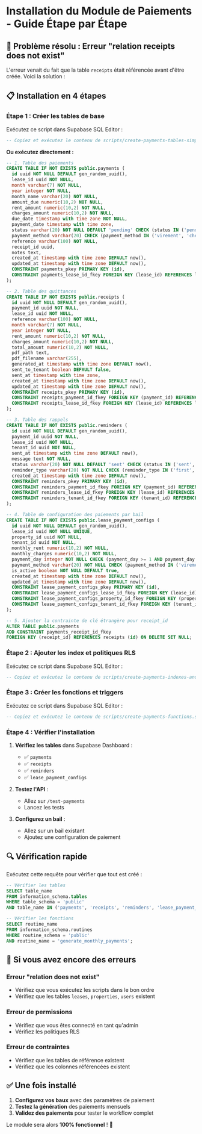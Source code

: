 # Installation du Module de Paiements - Guide Étape par Étape

## 🚨 Problème résolu : Erreur "relation receipts does not exist"

L'erreur venait du fait que la table `receipts` était référencée avant d'être créée. Voici la solution :

## 📋 Installation en 4 étapes

### **Étape 1 : Créer les tables de base**

Exécutez ce script dans Supabase SQL Editor :

```sql
-- Copiez et exécutez le contenu de scripts/create-payments-tables-simple.sql
```

**Ou exécutez directement :**

```sql
-- 1. Table des paiements
CREATE TABLE IF NOT EXISTS public.payments (
  id uuid NOT NULL DEFAULT gen_random_uuid(),
  lease_id uuid NOT NULL,
  month varchar(7) NOT NULL,
  year integer NOT NULL,
  month_name varchar(20) NOT NULL,
  amount_due numeric(10,2) NOT NULL,
  rent_amount numeric(10,2) NOT NULL,
  charges_amount numeric(10,2) NOT NULL,
  due_date timestamp with time zone NOT NULL,
  payment_date timestamp with time zone,
  status varchar(20) NOT NULL DEFAULT 'pending' CHECK (status IN ('pending', 'paid', 'overdue', 'cancelled')),
  payment_method varchar(20) CHECK (payment_method IN ('virement', 'cheque', 'especes', 'prelevement')),
  reference varchar(100) NOT NULL,
  receipt_id uuid,
  notes text,
  created_at timestamp with time zone DEFAULT now(),
  updated_at timestamp with time zone DEFAULT now(),
  CONSTRAINT payments_pkey PRIMARY KEY (id),
  CONSTRAINT payments_lease_id_fkey FOREIGN KEY (lease_id) REFERENCES leases (id) ON DELETE CASCADE
);

-- 2. Table des quittances
CREATE TABLE IF NOT EXISTS public.receipts (
  id uuid NOT NULL DEFAULT gen_random_uuid(),
  payment_id uuid NOT NULL,
  lease_id uuid NOT NULL,
  reference varchar(100) NOT NULL,
  month varchar(7) NOT NULL,
  year integer NOT NULL,
  rent_amount numeric(10,2) NOT NULL,
  charges_amount numeric(10,2) NOT NULL,
  total_amount numeric(10,2) NOT NULL,
  pdf_path text,
  pdf_filename varchar(255),
  generated_at timestamp with time zone DEFAULT now(),
  sent_to_tenant boolean DEFAULT false,
  sent_at timestamp with time zone,
  created_at timestamp with time zone DEFAULT now(),
  updated_at timestamp with time zone DEFAULT now(),
  CONSTRAINT receipts_pkey PRIMARY KEY (id),
  CONSTRAINT receipts_payment_id_fkey FOREIGN KEY (payment_id) REFERENCES payments (id) ON DELETE CASCADE,
  CONSTRAINT receipts_lease_id_fkey FOREIGN KEY (lease_id) REFERENCES leases (id) ON DELETE CASCADE
);

-- 3. Table des rappels
CREATE TABLE IF NOT EXISTS public.reminders (
  id uuid NOT NULL DEFAULT gen_random_uuid(),
  payment_id uuid NOT NULL,
  lease_id uuid NOT NULL,
  tenant_id uuid NOT NULL,
  sent_at timestamp with time zone DEFAULT now(),
  message text NOT NULL,
  status varchar(20) NOT NULL DEFAULT 'sent' CHECK (status IN ('sent', 'delivered', 'failed')),
  reminder_type varchar(20) NOT NULL CHECK (reminder_type IN ('first', 'second', 'final')),
  created_at timestamp with time zone DEFAULT now(),
  CONSTRAINT reminders_pkey PRIMARY KEY (id),
  CONSTRAINT reminders_payment_id_fkey FOREIGN KEY (payment_id) REFERENCES payments (id) ON DELETE CASCADE,
  CONSTRAINT reminders_lease_id_fkey FOREIGN KEY (lease_id) REFERENCES leases (id) ON DELETE CASCADE,
  CONSTRAINT reminders_tenant_id_fkey FOREIGN KEY (tenant_id) REFERENCES users (id) ON DELETE CASCADE
);

-- 4. Table de configuration des paiements par bail
CREATE TABLE IF NOT EXISTS public.lease_payment_configs (
  id uuid NOT NULL DEFAULT gen_random_uuid(),
  lease_id uuid NOT NULL UNIQUE,
  property_id uuid NOT NULL,
  tenant_id uuid NOT NULL,
  monthly_rent numeric(10,2) NOT NULL,
  monthly_charges numeric(10,2) NOT NULL,
  payment_day integer NOT NULL CHECK (payment_day >= 1 AND payment_day <= 31),
  payment_method varchar(20) NOT NULL CHECK (payment_method IN ('virement', 'cheque', 'especes', 'prelevement')),
  is_active boolean NOT NULL DEFAULT true,
  created_at timestamp with time zone DEFAULT now(),
  updated_at timestamp with time zone DEFAULT now(),
  CONSTRAINT lease_payment_configs_pkey PRIMARY KEY (id),
  CONSTRAINT lease_payment_configs_lease_id_fkey FOREIGN KEY (lease_id) REFERENCES leases (id) ON DELETE CASCADE,
  CONSTRAINT lease_payment_configs_property_id_fkey FOREIGN KEY (property_id) REFERENCES properties (id) ON DELETE CASCADE,
  CONSTRAINT lease_payment_configs_tenant_id_fkey FOREIGN KEY (tenant_id) REFERENCES users (id) ON DELETE CASCADE
);

-- 5. Ajouter la contrainte de clé étrangère pour receipt_id
ALTER TABLE public.payments 
ADD CONSTRAINT payments_receipt_id_fkey 
FOREIGN KEY (receipt_id) REFERENCES receipts (id) ON DELETE SET NULL;
```

### **Étape 2 : Ajouter les index et politiques RLS**

Exécutez ce script dans Supabase SQL Editor :

```sql
-- Copiez et exécutez le contenu de scripts/create-payments-indexes-and-policies.sql
```

### **Étape 3 : Créer les fonctions et triggers**

Exécutez ce script dans Supabase SQL Editor :

```sql
-- Copiez et exécutez le contenu de scripts/create-payments-functions.sql
```

### **Étape 4 : Vérifier l'installation**

1. **Vérifiez les tables** dans Supabase Dashboard :
   - ✅ `payments`
   - ✅ `receipts`
   - ✅ `reminders`
   - ✅ `lease_payment_configs`

2. **Testez l'API** :
   - Allez sur `/test-payments`
   - Lancez les tests

3. **Configurez un bail** :
   - Allez sur un bail existant
   - Ajoutez une configuration de paiement

## 🔍 Vérification rapide

Exécutez cette requête pour vérifier que tout est créé :

```sql
-- Vérifier les tables
SELECT table_name 
FROM information_schema.tables 
WHERE table_schema = 'public' 
AND table_name IN ('payments', 'receipts', 'reminders', 'lease_payment_configs');

-- Vérifier les fonctions
SELECT routine_name 
FROM information_schema.routines 
WHERE routine_schema = 'public' 
AND routine_name = 'generate_monthly_payments';
```

## 🚨 Si vous avez encore des erreurs

### Erreur "relation does not exist"
- Vérifiez que vous exécutez les scripts dans le bon ordre
- Vérifiez que les tables `leases`, `properties`, `users` existent

### Erreur de permissions
- Vérifiez que vous êtes connecté en tant qu'admin
- Vérifiez les politiques RLS

### Erreur de contraintes
- Vérifiez que les tables de référence existent
- Vérifiez que les colonnes référencées existent

## ✅ Une fois installé

1. **Configurez vos baux** avec des paramètres de paiement
2. **Testez la génération** des paiements mensuels
3. **Validez des paiements** pour tester le workflow complet

Le module sera alors **100% fonctionnel** ! 🎉
